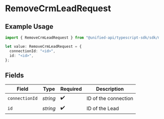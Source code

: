 # RemoveCrmLeadRequest

## Example Usage

```typescript
import { RemoveCrmLeadRequest } from "@unified-api/typescript-sdk/sdk/models/operations";

let value: RemoveCrmLeadRequest = {
  connectionId: "<id>",
  id: "<id>",
};
```

## Fields

| Field                | Type                 | Required             | Description          |
| -------------------- | -------------------- | -------------------- | -------------------- |
| `connectionId`       | *string*             | :heavy_check_mark:   | ID of the connection |
| `id`                 | *string*             | :heavy_check_mark:   | ID of the Lead       |